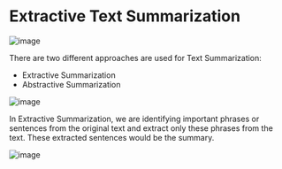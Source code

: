 # Extractive Text Summarization
![image](https://user-images.githubusercontent.com/78906545/168473122-99076dbc-9735-4eb0-9686-bca37668bd42.png)

There are two different approaches are used for Text Summarization:
- Extractive Summarization
- Abstractive Summarization

![image](https://user-images.githubusercontent.com/78906545/168473141-83d91d58-7889-4c45-bbeb-d706cb0d1780.png)


In Extractive Summarization, we are identifying important phrases or sentences from the original text and extract only these phrases from the text. These extracted sentences would be the summary.

![image](https://user-images.githubusercontent.com/78906545/168473183-e7c45262-d794-492f-8281-f18c90020210.png)
